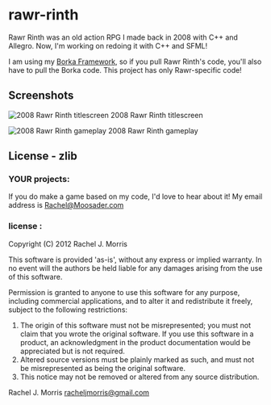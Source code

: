 rawr-rinth
==========

Rawr Rinth was an old action RPG I made back in 2008 with C++ and Allegro.
Now, I'm working on redoing it with C++ and SFML!

I am using my [Borka Framework](https://github.com/Moosader/borka), 
so if you pull Rawr Rinth's code, you'll also have to pull the Borka code.
This project has only Rawr-specific code!

Screenshots
-----------
![2008 Rawr Rinth titlescreen](http://www.moosader.com/content/graphics/projects/games/rawr-rinth/screenshot-3.png "2008 Rawr Rinth titlescreen")
2008 Rawr Rinth titlescreen

![2008 Rawr Rinth gameplay](http://www.moosader.com/content/graphics/projects/games/rawr-rinth/screenshot-1.png "2008 Rawr Rinth gameplay")
2008 Rawr Rinth gameplay

License - zlib
--------------

### YOUR projects:
If you do make a game based on my code, I'd love to hear about it! My email address is Rachel@Moosader.com 

### license :

Copyright (C) 2012 Rachel J. Morris

This software is provided 'as-is', without any express or implied
warranty.  In no event will the authors be held liable for any damages
arising from the use of this software.

Permission is granted to anyone to use this software for any purpose,
including commercial applications, and to alter it and redistribute it
freely, subject to the following restrictions:

1. The origin of this software must not be misrepresented; you must not
   claim that you wrote the original software. If you use this software
   in a product, an acknowledgment in the product documentation would be
   appreciated but is not required.
2. Altered source versions must be plainly marked as such, and must not be
   misrepresented as being the original software.
3. This notice may not be removed or altered from any source distribution.

Rachel J. Morris racheljmorris@gmail.com
